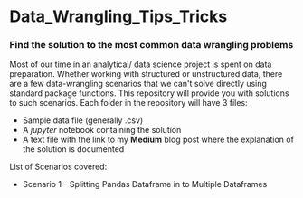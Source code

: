 # Data_Wrangling_Tips_Tricks
### Find the solution to the most common data wrangling problems

Most of our time in an analytical/ data science project is spent on data preparation. Whether working with structured or unstructured data, there are a few data-wrangling scenarios that we can't solve directly using standard package functions. This repository will provide you with solutions to such scenarios. 
Each folder in the repository will have 3 files:

- Sample data file (generally .csv) 
- A *jupyter* notebook containing the solution
- A text file with the link to my **Medium** blog post where the explanation of the solution is documented

List of Scenarios covered:

- Scenario 1 - Splitting Pandas Dataframe in to Multiple Dataframes